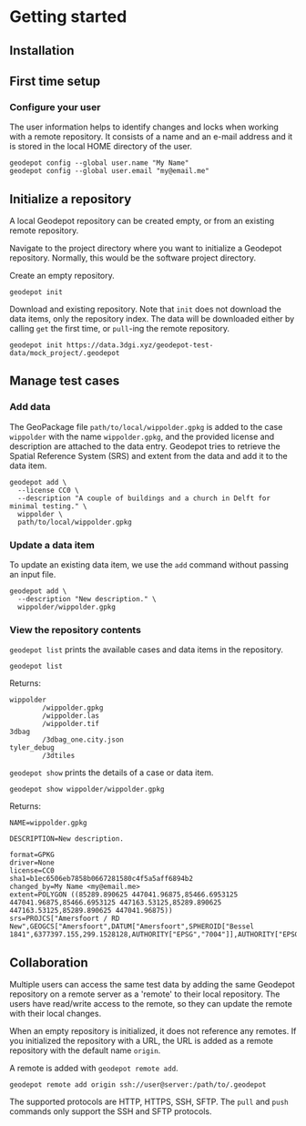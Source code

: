 # Getting started

## Installation

## First time setup

### Configure your user

The user information helps to identify changes and locks when working with a remote repository.
It consists of a name and an e-mail address and it is stored in the local HOME directory of the user.

```shell
geodepot config --global user.name "My Name"
geodepot config --global user.email "my@email.me"
```

## Initialize a repository

A local Geodepot repository can be created empty, or from an existing remote repository.

Navigate to the project directory where you want to initialize a Geodepot repository.
Normally, this would be the software project directory.

Create an empty repository.

```shell
geodepot init
```

Download and existing repository.
Note that `init` does not download the data items, only the repository index.
The data will be downloaded either by calling `get` the first time, or `pull`-ing the remote repository.

```shell
geodepot init https://data.3dgi.xyz/geodepot-test-data/mock_project/.geodepot
```

## Manage test cases

### Add data

The GeoPackage file `path/to/local/wippolder.gpkg` is added to the case `wippolder` with the name `wippolder.gpkg`, and the provided license and description are attached to the data entry.
Geodepot tries to retrieve the Spatial Reference System (SRS) and extent from the data and add it to the data item.

```shell
geodepot add \
  --license CC0 \
  --description "A couple of buildings and a church in Delft for minimal testing." \
  wippolder \
  path/to/local/wippolder.gpkg
```

### Update a data item

To update an existing data item, we use the `add` command without passing an input file.

```shell
geodepot add \
  --description "New description." \
  wippolder/wippolder.gpkg
```

### View the repository contents

`geodepot list` prints the available cases and data items in the repository.

```shell
geodepot list
```

Returns:

```shell
wippolder
        /wippolder.gpkg
        /wippolder.las
        /wippolder.tif
3dbag
        /3dbag_one.city.json
tyler_debug
        /3dtiles
```

`geodepot show` prints the details of a case or data item.

```shell
geodepot show wippolder/wippolder.gpkg
```

Returns:

```shell
NAME=wippolder.gpkg

DESCRIPTION=New description.

format=GPKG
driver=None
license=CC0
sha1=b1ec6506eb7858b0667281580c4f5a5aff6894b2
changed_by=My Name <my@email.me>
extent=POLYGON ((85289.890625 447041.96875,85466.6953125 447041.96875,85466.6953125 447163.53125,85289.890625 447163.53125,85289.890625 447041.96875))
srs=PROJCS["Amersfoort / RD New",GEOGCS["Amersfoort",DATUM["Amersfoort",SPHEROID["Bessel 1841",6377397.155,299.1528128,AUTHORITY["EPSG","7004"]],AUTHORITY["EPSG","6289"]],PRIMEM["Greenwich",0,AUTHORITY["EPSG","8901"]],UNIT["degree",0.0174532925199433,AUTHORITY["EPSG","9122"]],AUTHORITY["EPSG","4289"]],PROJECTION["Oblique_Stereographic"],PARAMETER["latitude_of_origin",52.1561605555556],PARAMETER["central_meridian",5.38763888888889],PARAMETER["scale_factor",0.9999079],PARAMETER["false_easting",155000],PARAMETER["false_northing",463000],UNIT["metre",1,AUTHORITY["EPSG","9001"]],AXIS["Easting",EAST],AXIS["Northing",NORTH],AUTHORITY["EPSG","28992"]]
```

## Collaboration

Multiple users can access the same test data by adding the same Geodepot repository on a remote server as a 'remote' to their local repository.
The users have read/write access to the remote, so they can update the remote with their local changes.

When an empty repository is initialized, it does not reference any remotes.
If you initialized the repository with a URL, the URL is added as a remote repository with the default name `origin`.

A remote is added with `geodepot remote add`.

```shell
geodepot remote add origin ssh://user@server:/path/to/.geodepot
```

The supported protocols are HTTP, HTTPS, SSH, SFTP. 
The `pull` and `push` commands only support the SSH and SFTP protocols.

